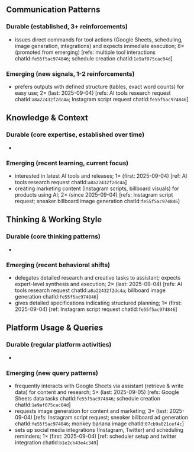 ## Communication Patterns
### Durable (established, 3+ reinforcements)
- issues direct commands for tool actions (Google Sheets, scheduling, image generation, integrations) and expects immediate execution; 8× (promoted from emerging) [refs: multiple tool interactions chatId:`fe55f5ac974846`; schedule creation chatId:`1e9af075cac04d`]

### Emerging (new signals, 1-2 reinforcements)
- prefers outputs with defined structure (tables, exact word counts) for easy use; 2× (last: 2025-09-04) [refs: AI tools research request chatId:`a8a22432f2dc4a`; Instagram script request chatId:`fe55f5ac974846`]

## Knowledge & Context
### Durable (core expertise, established over time)
-

### Emerging (recent learning, current focus)
- interested in latest AI tools and releases; 1× (first: 2025-09-04) [ref: AI tools research request chatId:`a8a22432f2dc4a`]
- creating marketing content (Instagram scripts, billboard visuals) for products using AI; 2× (since 2025-09-04) [refs: Instagram script request; sneaker billboard image generation chatId:`fe55f5ac974846`]

## Thinking & Working Style
### Durable (core thinking patterns)
-

### Emerging (recent behavioral shifts)
- delegates detailed research and creative tasks to assistant; expects expert-level synthesis and execution; 2× (last: 2025-09-04) [refs: AI tools research request chatId:`a8a22432f2dc4a`; billboard image generation chatId:`fe55f5ac974846`]
- gives detailed specifications indicating structured planning; 1× (first: 2025-09-04) [ref: Instagram script request chatId:`fe55f5ac974846`]

## Platform Usage & Queries
### Durable (regular platform activities)
-

### Emerging (new query patterns)
- frequently interacts with Google Sheets via assistant (retrieve & write data) for content and research; 5× (last: 2025-09-05) [refs: Google Sheets data tasks chatId:`fe55f5ac974846`; schedule creation chatId:`1e9af075cac04d`]
- requests image generation for content and marketing; 3× (last: 2025-09-04) [refs: Instagram script request; sneaker billboard ad generation chatId:`fe55f5ac974846`; monkey banana image chatId:`07cb9a021cef4c`]
- sets up social media integrations (Instagram, Twitter) and scheduling reminders; 1× (first: 2025-09-04) [ref: scheduler setup and twitter integration chatId:`b1e2cb43e4c349`]